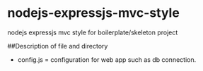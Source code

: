 # nodejs-expressjs-mvc-style
nodejs expressjs mvc style for boilerplate/skeleton project

##Description of file and directory

- config.js     = configuration for web app such as db connection.
